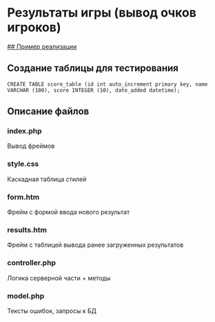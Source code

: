 # Результаты игры (вывод очков игроков)

[## Пример реализации](http://test.polutin.ru/ "Пример")

## Создание таблицы для тестирования

`CREATE TABLE score_table (id int auto_increment primary key, name VARCHAR (100), score INTEGER (10), date_added datetime);`

## Описание файлов

### index.php
Вывод фреймов
### style.css
Каскадная таблица стилей
### form.htm
Фрейм с формой ввода нового результат
### results.htm
Фрейм с таблицей вывода ранее загруженных результатов
### controller.php
Логика серверной части + методы
### model.php
Тексты ошибок, запросы к БД
